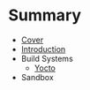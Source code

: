 # Summary

* [Cover](README.md)
* [Introduction](documentation/Introduction.md)
* Build Systems
   * [Yocto](documentation/Yocto.md)
* Sandbox

